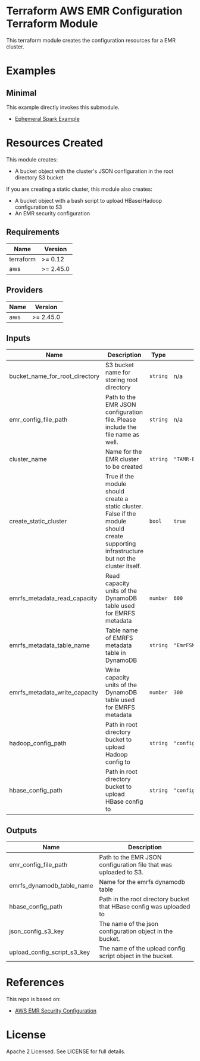 # Terraform AWS EMR Configuration Terraform Module
This terraform module creates the configuration resources for a EMR cluster.

# Examples
## Minimal
This example directly invokes this submodule.
- [Ephemeral Spark Example](https://github.com/Datatamer/terraform-aws-emr/tree/master/examples/ephemeral-spark)

# Resources Created
This module creates:
* A bucket object with the cluster's JSON configuration in the root directory S3 bucket

If you are creating a static cluster, this module also creates:
* A bucket object with a bash script to upload HBase/Hadoop configuration to S3
* An EMR security configuration

<!-- BEGINNING OF PRE-COMMIT-TERRAFORM DOCS HOOK -->
## Requirements

| Name | Version |
|------|---------|
| terraform | >= 0.12 |
| aws | >= 2.45.0 |

## Providers

| Name | Version |
|------|---------|
| aws | >= 2.45.0 |

## Inputs

| Name | Description | Type | Default | Required |
|------|-------------|------|---------|:--------:|
| bucket\_name\_for\_root\_directory | S3 bucket name for storing root directory | `string` | n/a | yes |
| emr\_config\_file\_path | Path to the EMR JSON configuration file. Please include the file name as well. | `string` | n/a | yes |
| cluster\_name | Name for the EMR cluster to be created | `string` | `"TAMR-EMR-Cluster"` | no |
| create\_static\_cluster | True if the module should create a static cluster. False if the module should create supporting infrastructure but not the cluster itself. | `bool` | `true` | no |
| emrfs\_metadata\_read\_capacity | Read capacity units of the DynamoDB table used for EMRFS metadata | `number` | `600` | no |
| emrfs\_metadata\_table\_name | Table name of EMRFS metadata table in DynamoDB | `string` | `"EmrFSMetadata"` | no |
| emrfs\_metadata\_write\_capacity | Write capacity units of the DynamoDB table used for EMRFS metadata | `number` | `300` | no |
| hadoop\_config\_path | Path in root directory bucket to upload Hadoop config to | `string` | `"config/hadoop/conf/"` | no |
| hbase\_config\_path | Path in root directory bucket to upload HBase config to | `string` | `"config/hbase/conf.dist/"` | no |

## Outputs

| Name | Description |
|------|-------------|
| emr\_config\_file\_path | Path to the EMR JSON configuration file that was uploaded to S3. |
| emrfs\_dynamodb\_table\_name | Name for the emrfs dynamodb table |
| hbase\_config\_path | Path in the root directory bucket that HBase config was uploaded to |
| json\_config\_s3\_key | The name of the json configuration object in the bucket. |
| upload\_config\_script\_s3\_key | The name of the upload config script object in the bucket. |

<!-- END OF PRE-COMMIT-TERRAFORM DOCS HOOK -->

# References
This repo is based on:
* [AWS EMR Security Configuration](https://docs.aws.amazon.com/emr/latest/ManagementGuide/emr-create-security-configuration.html)

# License
Apache 2 Licensed. See LICENSE for full details.
